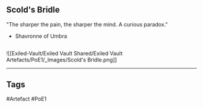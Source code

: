 ## Scold's Bridle
"The sharper the pain, the sharper the mind.
A curious paradox."
- Shavronne of Umbra
##
![[Exiled-Vault/Exiled Vault Shared/Exiled Vault Artefacts/PoE1/_Images/Scold's Bridle.png]]

---
## Tags
#Artefact
#PoE1